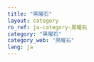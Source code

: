 ```yaml
---
title: "黒曜石"
layout: category
ro_ref: ja-category-黒曜石
category: "黒曜石"
category_web: "黒曜石"
lang: ja
---
```


